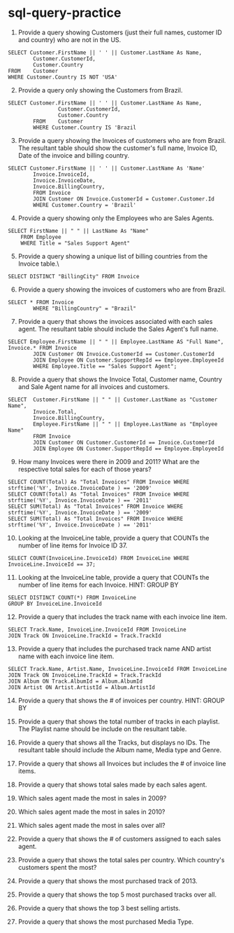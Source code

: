 # sql-query-practice

1) Provide a query showing Customers (just their full names, customer ID and country) who are not in the US.

```
SELECT Customer.FirstName || ' ' || Customer.LastName As Name,
        Customer.CustomerId, 
        Customer.Country
FROM    Customer
WHERE Customer.Country IS NOT 'USA'
```


2) Provide a query only showing the Customers from Brazil.

```
SELECT Customer.FirstName || ' ' || Customer.LastName As Name,
                Customer.CustomerId, 
                Customer.Country
        FROM    Customer
        WHERE Customer.Country IS 'Brazil
```


3) Provide a query showing the Invoices of customers who are from Brazil. The resultant table should show the customer's full name, Invoice ID, Date of the invoice and billing country.

```
SELECT Customer.FirstName || ' ' || Customer.LastName As 'Name'
        Invoice.InvoiceId,
        Invoice.InvoiceDate,
        Invoice.BillingCountry,
        FROM Invoice 
        JOIN Customer ON Invoice.CustomerId = Customer.Customer.Id
        WHERE Customer.Country = 'Brazil'
```


4) Provide a query showing only the Employees who are Sales Agents.


```
SELECT FirstName || " " || LastName As "Name"
	FROM Employee
	WHERE Title = "Sales Support Agent"
```


5) Provide a query showing a unique list of billing countries from the Invoice table.\

```
SELECT DISTINCT "BillingCity" FROM Invoice
```


6) Provide a query showing the invoices of customers who are from Brazil.

```
SELECT * FROM Invoice 
        WHERE "BillingCountry" = "Brazil"
```


7) Provide a query that shows the invoices associated with each sales agent. The resultant table should include the Sales Agent's full name.

```
SELECT Employee.FirstName || " " || Employee.LastName AS "Full Name", Invoice.* FROM Invoice
        JOIN Customer ON Invoice.CustomerId == Customer.CustomerId
        JOIN Employee ON Customer.SupportRepId == Employee.EmployeeId
        WHERE Employee.Title == "Sales Support Agent";
```


8) Provide a query that shows the Invoice Total, Customer name, Country and Sale Agent name for all invoices and customers.

```
SELECT 	Customer.FirstName || " " || Customer.LastName as "Customer Name",
		Invoice.Total,
		Invoice.BillingCountry,
		Employee.FirstName || " " || Employee.LastName as "Employee Name" 
		FROM Invoice
		JOIN Customer ON Customer.CustomerId == Invoice.CustomerId
		JOIN Employee ON Customer.SupportRepId == Employee.EmployeeId
```


9) How many Invoices were there in 2009 and 2011? What are the respective total sales for each of those years?

```
SELECT COUNT(Total) As "Total Invoices" FROM Invoice WHERE strftime('%Y', Invoice.InvoiceDate ) == '2009'
SELECT COUNT(Total) As "Total Invoices" FROM Invoice WHERE strftime('%Y', Invoice.InvoiceDate ) == '2011'
SELECT SUM(Total) As "Total Invoices" FROM Invoice WHERE strftime('%Y', Invoice.InvoiceDate ) == '2009'
SELECT SUM(Total) As "Total Invoices" FROM Invoice WHERE strftime('%Y', Invoice.InvoiceDate ) == '2011'
```


10) Looking at the InvoiceLine table, provide a query that COUNTs the number of line items for Invoice ID 37.

```
SELECT COUNT(InvoiceLine.InvoiceId) FROM InvoiceLine WHERE InvoiceLine.InvoiceId == 37;
```


11) Looking at the InvoiceLine table, provide a query that COUNTs the number of line items for each Invoice. HINT: GROUP BY
```
SELECT DISTINCT COUNT(*) FROM InvoiceLine 
GROUP BY InvoiceLine.InvoiceId
```


12) Provide a query that includes the track name with each invoice line item.

```
SELECT Track.Name, InvoiceLine.InvoiceId FROM InvoiceLine 
JOIN Track ON InvoiceLine.TrackId = Track.TrackId
```


13) Provide a query that includes the purchased track name AND artist name with each invoice line item.

```
SELECT Track.Name, Artist.Name, InvoiceLine.InvoiceId FROM InvoiceLine 
JOIN Track ON InvoiceLine.TrackId = Track.TrackId
JOIN Album ON Track.AlbumId = Album.AlbumId
JOIN Artist ON Artist.ArtistId = Album.ArtistId
```


14) Provide a query that shows the # of invoices per country. HINT: GROUP BY

15) Provide a query that shows the total number of tracks in each playlist. The Playlist name should be include on the resultant table.
16) Provide a query that shows all the Tracks, but displays no IDs. The resultant table should include the Album name, Media type and Genre.
17) Provide a query that shows all Invoices but includes the # of invoice line items.
18) Provide a query that shows total sales made by each sales agent.
19) Which sales agent made the most in sales in 2009?
20) Which sales agent made the most in sales in 2010?
21) Which sales agent made the most in sales over all?
22) Provide a query that shows the # of customers assigned to each sales agent.
23) Provide a query that shows the total sales per country. Which country's customers spent the most?
24) Provide a query that shows the most purchased track of 2013.
25) Provide a query that shows the top 5 most purchased tracks over all.
26) Provide a query that shows the top 3 best selling artists.
27) Provide a query that shows the most purchased Media Type.